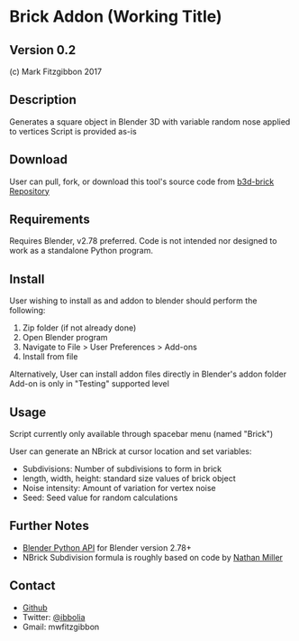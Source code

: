 Brick Addon (Working Title)
================
Version 0.2
-----------
(c) Mark Fitzgibbon 2017

Description
-----------
Generates a square object in Blender 3D with variable random nose applied to vertices
Script is provided as-is

Download
--------
User can pull, fork, or download this tool's source code from 
[b3d-brick Repository](https://github.com/ibbolia/b3d-brick)

Requirements
------------
Requires Blender, v2.78 preferred.
Code is not intended nor designed to work as a standalone Python program.

Install
-------
User wishing to install as and addon to blender should perform the following:
1. Zip folder (if not already done) 
2. Open Blender program
3. Navigate to File > User Preferences > Add-ons
4. Install from file

Alternatively, User can install addon files directly in Blender's addon folder
Add-on is only in "Testing" supported level

Usage
--------
Script currently only available through spacebar menu (named "Brick")

User can generate an NBrick at cursor location and set variables:
- Subdivisions: Number of subdivisions to form in brick
- length, width, height: standard size values of brick object
- Noise intensity: Amount of variation for vertex noise
- Seed: Seed value for random calculations

Further Notes
-------------
- [Blender Python API](https://docs.blender.org/api/blender_python_api_2_78a_release/) for Blender version 2.78+
- NBrick Subdivision formula is roughly based on code by [Nathan Miller](http://wiki.theprovingground.org/blender-py-mathmesh)


Contact
-------
- [Github](https://github.com/ibbolia)
- Twitter: [@ibbolia](https://twitter.com/ibbolia)
- Gmail: mwfitzgibbon